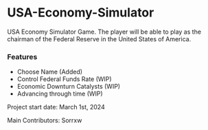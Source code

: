 # USA-Economy-Simulator
USA Economy Simulator Game. The player will be able to play as the chairman of the Federal Reserve in the United States of America. 

### Features ###

- Choose Name (Added)
- Control Federal Funds Rate (WIP)
- Economic Downturn Catalysts (WIP)
- Advancing through time (WIP)

Project start date: March 1st, 2024

Main Contributors: Sorrxw
